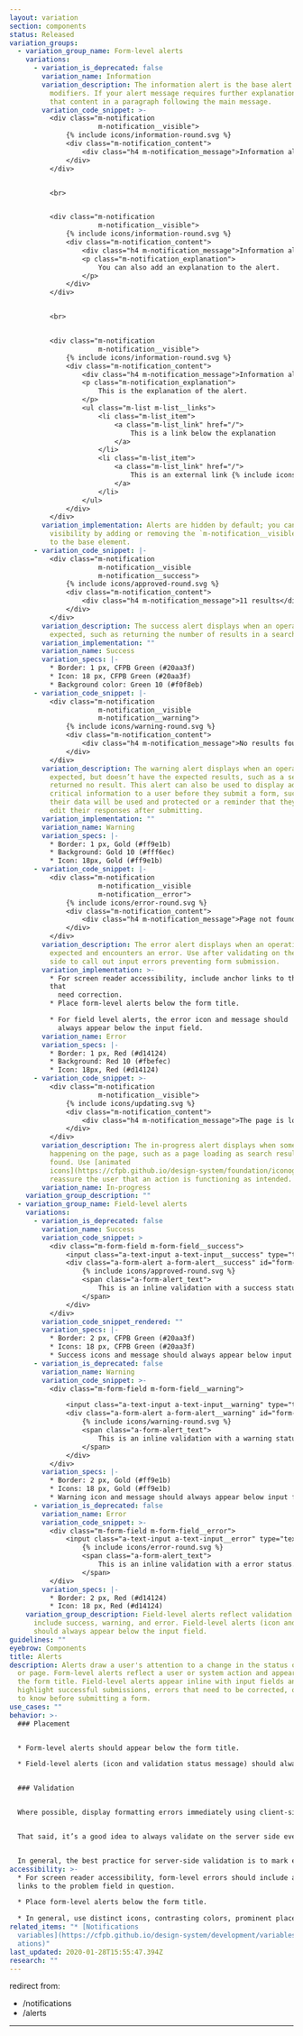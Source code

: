 ```yaml
---
layout: variation
section: components
status: Released
variation_groups:
  - variation_group_name: Form-level alerts
    variations:
      - variation_is_deprecated: false
        variation_name: Information
        variation_description: The information alert is the base alert type without any
          modifiers. If your alert message requires further explanation, include
          that content in a paragraph following the main message.
        variation_code_snippet: >-
          <div class="m-notification
                      m-notification__visible">
              {% include icons/information-round.svg %}
              <div class="m-notification_content">
                  <div class="h4 m-notification_message">Information alert</div>
              </div>
          </div>


          <br>


          <div class="m-notification
                      m-notification__visible">
              {% include icons/information-round.svg %}
              <div class="m-notification_content">
                  <div class="h4 m-notification_message">Information alert</div>
                  <p class="m-notification_explanation">
                      You can also add an explanation to the alert.
                  </p>
              </div>
          </div>


          <br>


          <div class="m-notification
                      m-notification__visible">
              {% include icons/information-round.svg %}
              <div class="m-notification_content">
                  <div class="h4 m-notification_message">Information alert</div>
                  <p class="m-notification_explanation">
                      This is the explanation of the alert.
                  </p>
                  <ul class="m-list m-list__links">
                      <li class="m-list_item">
                          <a class="m-list_link" href="/">
                              This is a link below the explanation
                          </a>
                      </li>
                      <li class="m-list_item">
                          <a class="m-list_link" href="/">
                              This is an external link {% include icons/external-link.svg %}
                          </a>
                      </li>
                  </ul>
              </div>
          </div>
        variation_implementation: Alerts are hidden by default; you can toggle their
          visibility by adding or removing the `m-notification__visible` class
          to the base element.
      - variation_code_snippet: |-
          <div class="m-notification
                      m-notification__visible
                      m-notification__success">
              {% include icons/approved-round.svg %}
              <div class="m-notification_content">
                  <div class="h4 m-notification_message">11 results</div>
              </div>
          </div>
        variation_description: The success alert displays when an operation has run as
          expected, such as returning the number of results in a search.
        variation_implementation: ""
        variation_name: Success
        variation_specs: |-
          * Border: 1 px, CFPB Green (#20aa3f)
          * Icon: 18 px, CFPB Green (#20aa3f)
          * Background color: Green 10 (#f0f8eb)
      - variation_code_snippet: |-
          <div class="m-notification
                      m-notification__visible
                      m-notification__warning">
              {% include icons/warning-round.svg %}
              <div class="m-notification_content">
                  <div class="h4 m-notification_message">No results found.</div>
              </div>
          </div>
        variation_description: The warning alert displays when an operation has run as
          expected, but doesn’t have the expected results, such as a search that
          returned no result. This alert can also be used to display additional
          critical information to a user before they submit a form, such as how
          their data will be used and protected or a reminder that they can’t
          edit their responses after submitting.
        variation_implementation: ""
        variation_name: Warning
        variation_specs: |-
          * Border: 1 px, Gold (#ff9e1b)
          * Background: Gold 10 (#fff6ec)
          * Icon: 18px, Gold (#ff9e1b)
      - variation_code_snippet: |-
          <div class="m-notification
                      m-notification__visible
                      m-notification__error">
              {% include icons/error-round.svg %}
              <div class="m-notification_content">
                  <div class="h4 m-notification_message">Page not found.</div>
              </div>
          </div>
        variation_description: The error alert displays when an operation has not run as
          expected and encounters an error. Use after validating on the server
          side to call out input errors preventing form submission.
        variation_implementation: >-
          * For screen reader accessibility, include anchor links to the fields
          that
            need correction.
          * Place form-level alerts below the form title.

          * For field level alerts, the error icon and message should
            always appear below the input field.
        variation_name: Error
        variation_specs: |-
          * Border: 1 px, Red (#d14124)
          * Background: Red 10 (#fbefec)
          * Icon: 18px, Red (#d14124)
      - variation_code_snippet: >-
          <div class="m-notification
                      m-notification__visible">
              {% include icons/updating.svg %}
              <div class="m-notification_content">
                  <div class="h4 m-notification_message">The page is loading…</div>
              </div>
          </div>
        variation_description: The in-progress alert displays when something is
          happening on the page, such as a page loading as search results are
          found. Use [animated
          icons](https://cfpb.github.io/design-system/foundation/iconography) to
          reassure the user that an action is functioning as intended.
        variation_name: In-progress
    variation_group_description: ""
  - variation_group_name: Field-level alerts
    variations:
      - variation_is_deprecated: false
        variation_name: Success
        variation_code_snippet: >
          <div class="m-form-field m-form-field__success">
              <input class="a-text-input a-text-input__success" type="text" placeholder="Placeholder text" id="form-input-success" aria-describedby="form-input-success_message">
              <div class="a-form-alert a-form-alert__success" id="form-input-success_message" role="alert">
                  {% include icons/approved-round.svg %}
                  <span class="a-form-alert_text">
                      This is an inline validation with a success status.
                  </span>
              </div>
          </div>
        variation_code_snippet_rendered: ""
        variation_specs: |-
          * Border: 2 px, CFPB Green (#20aa3f)
          * Icons: 18 px, CFPB Green (#20aa3f)
          * Success icons and message should always appear below input field
      - variation_is_deprecated: false
        variation_name: Warning
        variation_code_snippet: >-
          <div class="m-form-field m-form-field__warning">

              <input class="a-text-input a-text-input__warning" type="text" placeholder="Placeholder text" id="form-input-warning" aria-describedby="form-input-warning_message">
              <div class="a-form-alert a-form-alert__warning" id="form-input-warning_message" role="alert">
                  {% include icons/warning-round.svg %}
                  <span class="a-form-alert_text">
                      This is an inline validation with a warning status.
                  </span>
              </div>
          </div>
        variation_specs: |-
          * Border: 2 px, Gold (#ff9e1b)
          * Icons: 18 px, Gold (#ff9e1b)
          * Warning icon and message should always appear below input field
      - variation_is_deprecated: false
        variation_name: Error
        variation_code_snippet: >-
          <div class="m-form-field m-form-field__error">
              <input class="a-text-input a-text-input__error" type="text" placeholder="Placeholder text" id="form-input-error" aria-describedby="form-input-error_message"><div class="a-form-alert a-form-alert__error" id="form-input-error_message" role="alert">
                  {% include icons/error-round.svg %}
                  <span class="a-form-alert_text">
                      This is an inline validation with a error status.
                  </span>
          </div>
        variation_specs: |-
          * Border: 2 px, Red (#d14124)
          * Icon: 18 px, Red (#d14124)
    variation_group_description: Field-level alerts reflect validation status and
      include success, warning, and error. Field-level alerts (icon and message)
      should always appear below the input field.
guidelines: ""
eyebrow: Components
title: Alerts
description: Alerts draw a user's attention to a change in the status of a form
  or page. Form-level alerts reflect a user or system action and appear below
  the form title. Field-level alerts appear inline with input fields and can
  highlight successful submissions, errors that need to be corrected, or details
  to know before submitting a form.
use_cases: ""
behavior: >-
  ### Placement


  * Form-level alerts should appear below the form title.

  * Field-level alerts (icon and validation status message) should always appear below the input field.


  ### Validation


  Where possible, display formatting errors immediately using client-side validation so the user doesn’t have to wait until submitting to see what went wrong (this is especially frustrating if the information the user enters the first time around is not cached on submit and they have to fill out all the fields again from scratch). If letters are entered in a date field, if an email address is missing the “@” sign, let the user know right away by showing a field-level error on blur.


  That said, it’s a good idea to always validate on the server side even if you use client-side validation for formatting checks. That’s because JavaScript validation may not work on all clients; JavaScript errors could occur no matter the client; and JS validation can easily be bypassed, which raises security concerns.


  In general, the best practice for server-side validation is to mark errors with both form-level and field-level errors.
accessibility: >-
  * For screen reader accessibility, form-level errors should include anchor
  links to the problem field in question.

  * Place form-level alerts below the form title.

  * In general, use distinct icons, contrasting colors, prominent placement, and text to indicate errors. Don’t rely on just one method, as users can have many different accessibility needs (color blind users, visually impaired users, users with motor control issues, etc.).
related_items: "* [Notifications
  variables](https://cfpb.github.io/design-system/development/variables#notific\
  ations)"
last_updated: 2020-01-28T15:55:47.394Z
research: ""
---
```


redirect from:
  - /notifications
  - /alerts
---
